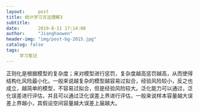 ```yaml
---
layout:     post
title: 统计学习方法理解3
subtitle:   
date:       2019-8-11 17:14:00
author:     "Jianghaowen"
header-img: "img/post-bg-2015.jpg"
catalog: false
tags:
     学习笔记
---
```

正则化是根据模型的复杂度；来对模型进行惩罚，复杂度越高惩罚越高，从而使得结构化风险最小化，一般来说越复杂的模型越容易过拟合，经验风险较小，反之也成立，越简单的模型，不容易过拟合，但是经验风险较大。泛化能力可以通过，泛化误差进行评估，并且可以通过泛化误差上界进行评估，一般来说样本容量越大误差上界越小，其假设空间容量越大误差上届越大。
